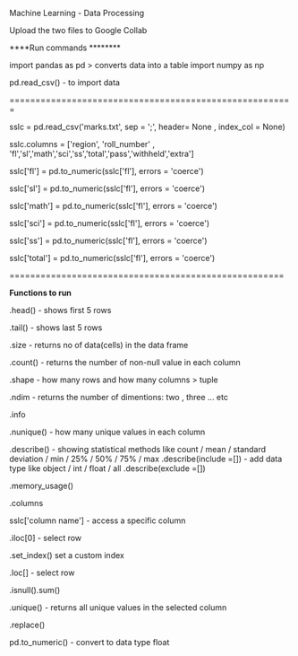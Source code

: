 Machine Learning - Data Processing 

Upload the two files to Google Collab 

****Run commands ********

import pandas as pd  > converts data into a table 
import numpy as np 

pd.read_csv() - to import data 

=======================================================

sslc = pd.read_csv('marks.txt', sep = ';', header= None , index_col = None)

sslc.columns = ['region', 'roll_number' , 'fl','sl','math','sci','ss','total','pass','withheld','extra']

sslc['fl'] = pd.to_numeric(sslc['fl'], errors = 'coerce')

sslc['sl'] = pd.to_numeric(sslc['fl'], errors = 'coerce')

sslc['math'] = pd.to_numeric(sslc['fl'], errors = 'coerce')

sslc['sci'] = pd.to_numeric(sslc['fl'], errors = 'coerce')

sslc['ss'] = pd.to_numeric(sslc['fl'], errors = 'coerce')

sslc['total'] = pd.to_numeric(sslc['fl'], errors = 'coerce')

=====================================================

****Functions to run****


.head() - shows first 5 rows 

.tail() - shows last 5 rows 

.size - returns no of data(cells) in the data frame 

.count() - returns the number of non-null value in each column 

.shape - how many rows and how many columns > tuple 

.ndim - returns the number of dimentions: two , three ... etc 

.info 

.nunique() - how many unique values in each column 

.describe() - showing statistical methods like count / mean / standard deviation / min / 25% / 50% / 75% / max 
  .describe(include =[]) - add data type like object / int / float / all 
  .describe(exclude =[])

.memory_usage() 

.columns

sslc['column name'] - access a specific column 

.iloc[0] - select row 

.set_index() set a custom index 

.loc[] - select row 

.isnull().sum() 

.unique() - returns all unique values in the selected column 

.replace()

pd.to_numeric() - convert to data type float



